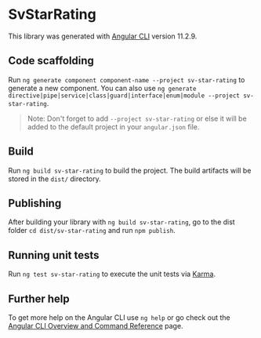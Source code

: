 # SvStarRating

This library was generated with [Angular CLI](https://github.com/angular/angular-cli) version 11.2.9.

## Code scaffolding

Run `ng generate component component-name --project sv-star-rating` to generate a new component. You can also use `ng generate directive|pipe|service|class|guard|interface|enum|module --project sv-star-rating`.
> Note: Don't forget to add `--project sv-star-rating` or else it will be added to the default project in your `angular.json` file. 

## Build

Run `ng build sv-star-rating` to build the project. The build artifacts will be stored in the `dist/` directory.

## Publishing

After building your library with `ng build sv-star-rating`, go to the dist folder `cd dist/sv-star-rating` and run `npm publish`.

## Running unit tests

Run `ng test sv-star-rating` to execute the unit tests via [Karma](https://karma-runner.github.io).

## Further help

To get more help on the Angular CLI use `ng help` or go check out the [Angular CLI Overview and Command Reference](https://angular.io/cli) page.
